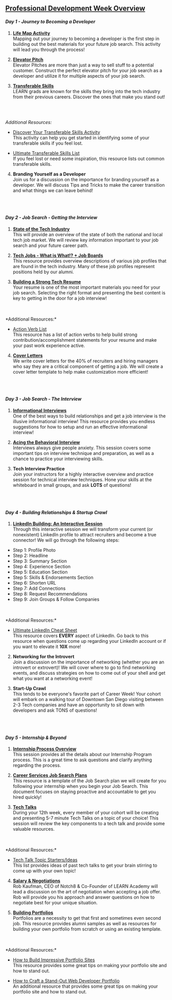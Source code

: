 ## [Professional Development Week Overview](https://drive.google.com/open?id=1E_EBbWRMoT5qPkAA9w4YOyuLttXb0bZd)

#### *Day 1 - Journey to Becoming a Developer*

1) **[Life Map Activity](https://drive.google.com/file/d/1KASMyXIt5ZQg5wUBtoya4UZ1Zu96ynf-/view?usp=sharing)**
<br/> Mapping out your journey to becoming a developer is the first step in building out the best materials for your future job search. This activity will lead you through the process!

2) **[Elevator Pitch](https://drive.google.com/open?id=1TDvUfBv2w2NB2fauYP3gCxAcC3oS0ILL)**
<br/> Elevator Pitches are more than just a way to sell stuff to a potential customer. Construct the perfect elevator pitch for your job search as a developer and utilize it for multiple aspects of your job search.

3) **[Transferable Skills](https://drive.google.comopen?id=1jpcZtctCA0V_8Ez1oZdX1imZlNwemq80)**
<br/> LEARN grads are known for the skills they bring into the tech industry from their previous careers. Discover the ones that make you stand out!
<br/>
<br/>

*Additional Resources:*

* [Discover Your Transferable Skills Activity](https://drive.google.com/open?id=11GtwbyDSorYT1WZFAOc0HikO0TZuCs-K)
<br/> This activity can help you get started in identifying some of your transferable skills if you feel lost.

* [Ultimate Transferable Skills List](https://drive.google.com/open?id=1OXc8tx8HDznTBLi2FBGMqLXuIYHmmwwD)
<br/> If you feel lost or need some inspiration, this resource lists out common transferable skills.

4) **Branding Yourself as a Developer**
<br/>Join us for a discussion on the importance for branding yourself as a developer. We will discuss Tips and Tricks to make the career transition and what things we can leave behind!
<br/>
<br/>

#### *Day 2 - Job Search - Getting the Interview*
1) **[State of the Tech Industry](https://drive.google.com/open?id=1JPjLKtPmOoTyiL-huMuAxetdkuvo1sb3)**
<br/> This will provide an overview of the state of both the national and local tech job market. We will review key information important to your job search and your future career path.

2) **[Tech Jobs - What is What!? + Job Boards](https://drive.google.com/open?id=1UrgkCCTNE_X0yxLo614_RrxDd0K26oMB)**
<br/> This resource provides overview descriptions of various job profiles that are found in the tech industry. Many of these job profiles represent positions held by our alumni.

3) **[Building a Strong Tech Resume](https://drive.google.com/open?id=1o6NphiyD9HlzLib_zYJ7mAHm_hv57ttD)**
<br/> Your resume is one of the most important materials you need for your job search. Selecting the right format and presenting the best content is key to getting in the door for a job interview!
<br/>
<br/>
*Additional Resources:*

* [Action Verb List](https://drive.google.com/open?id=1ROvxS333SR8B3HQYYSykNgcxVh7wvfZV)
<br/> This resource has a list of action verbs to help build strong contribution/accomplishment statements for your resume and make your past work experience active.

4) **[Cover Letters](https://drive.google.com/open?id=1_leESQimItbZiB7Xp0ODZuFvbzJhgZZD)**
<br/> We write cover letters for the 40% of recruiters and hiring managers who say they are a critical component of getting a job. We will create a cover letter template to help make customization more efficient!
<br/>
<br/>

#### *Day 3 - Job Search - The Interview*
1) **[Informational Interviews](https://drive.google.com/open?id=1FOAY4iBvp6gY8QfWVwyLj2fo9YLitKjl)**
<br/> One of the best ways to build relationships and get a job interview is the illusive informational interview! This resource provides you endless suggestions for how to setup and run an effective informational interview!

2) **[Acing the Behavioral Interview](https://drive.google.com/open?id=1dl5tdbSfNANvWenVADOTJZem0cnY2-e7)**
<br/> Interviews always give people anxiety. This session covers some important tips on interview technique and preparation, as well as a chance to practice your interviewing skills.

3) **Tech Interview Practice**
<br/> Join your instructors for a highly interactive overview and practice session for technical interview techniques. Hone your skills at the whiteboard in small groups, and ask **LOTS** of questions!
<br/>
<br/>

#### *Day 4 - Building Relationships & Startup Crawl*
1) **[LinkedIn Building: An Interactive Session](https://drive.google.com/open?id=1vdVU0mDuNe5sJIl3k9RUwS6J2tZbSRNv)**
<br/> Through this interactive session we will transform your current (or nonexistent) LinkedIn profile to attract recruiters and become a true connector! We will go through the following steps:
* Step 1: Profile Photo
* Step 2: Headline
* Step 3: Summary Section
* Step 4: Experience Section
* Step 5: Education Section
* Step 5: Skills & Endorsements Section
* Step 6: Shorten URL
* Step 7: Add Connections
* Step 8: Request Recommendations
* Step 9: Join Groups & Follow Companies
<br/>
<br/>
*Additional Resources:*

  * [Ultimate LinkedIn Cheat Sheet](https://drive.google.com/open?id=1rYp25sx6kC_aNVlLPOtfa6VDAPOEmKyB)
<br/> This resource covers **EVERY** aspect of LinkedIn. Go back to this resource when questions come up regarding your LinkedIn account or if you want to elevate it **10X** more!

2) **Networking for the Introvert**
<br/> Join a discussion on the importance of networking (whether you are an introvert or extrovert)! We will cover where to go to find networking events, and discuss strategies on how to come out of your shell and get what you want at a networking event!

3) **Start-Up Crawl**
<br/> This tends to be everyone's favorite part of Career Week! Your cohort will embark on a walking tour of Downtown San Diego visiting between 2-3 Tech companies and have an  opportunity to sit down with developers and ask TONS of questions!
<br/>
<br/>

#### *Day 5 - Internship & Beyond*  
1) **[Internship Process Overview](https://drive.google.com/open?id=1_sZREKkjhPE0TrRKZG_7xMC55A15cGLt)**
<br/> This session provides all the details about our Internship Program process. This is a great time to ask questions and clarify anything regarding the process.  

2) **[Career Services Job Search Plans](https://drive.google.com/open?id=1fktp9EchkR3k13EbW7K6W20fe-muMu6E)**
<br/> This resource is a template of the Job Search plan we will create for you following your internship when you begin your Job Search. This document focuses on staying proactive and accountable to get you hired quickly!

3) **[Tech Talks](https://drive.google.com/open?id=1bI66Xh3EjS9UrpUDFlW51T_duOxejVsG)**
<br/> During your 12th week, every member of your cohort will be creating and presenting 5-7 minute Tech Talks on a topic of your choice! This session will review the key components to a tech talk and provide some valuable resources.
<br/>
<br/> *Additional Resources:*

* [Tech Talk Topic Starters/Ideas](https://drive.google.com/open?id=1sWF7I6Zdw5R0kFgTnKw1SFHgpmMbWj_K)
<br/> This list provides ideas of past tech talks to get your brain stirring to come up with your own topic!

4) **[Salary & Negotiations](https://drive.google.com/open?id=1QD7ZMQelHMPtTw7H7iZAOTWNZFrue_1U)**
<br/> Rob Kaufman, CEO of Notch8 & Co-Founder of LEARN Academy will lead a discussion on the art of negotiation when accepting a job offer. Rob will provide you his approach and answer questions on how to negotiate best for your unique situation.

5) **[Building Portfolios](https://drive.google.com/open?id=1_2BvaU30PKbmA1KIYHxGtY_VWUOH9-kuU8ra7keZ3Y8)**
<br/> Portfolios are a necessity to get that first and sometimes even second job. This resource provides alumni samples as well as resources for building your own portfolio from scratch or using an existing template.
<br/>
<br/> *Additional Resources:*

* [How to Build Impressive Portfolio Sites](https://drive.google.com/open?id=1G2r9gFyyHHsTjN-d4iDT1z_Sdx2V4bN8QwFVJbMbUlo)
<br/> This resource provides some great tips on making your portfolio site and how to stand out.

* [How to Craft a Stand-Out Web Developer Portfolio](https://drive.google.com/open?id=1A_8u1EsxaBQtL11TRmC4nGGECDlJJapVW7pdbYWRRVE)
<br/> An additional resource that provides some great tips on making your portfolio site and how to stand out.
